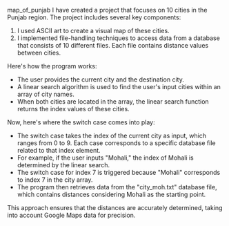 map_of_punjab
I have created a project that focuses on 10 cities in the Punjab region. The project includes several key components: 

1. I used ASCII art to create a visual map of these cities.
2. I implemented file-handling techniques to access data from a database that consists of 10 different files. Each file contains distance values between cities.

Here's how the program works:

- The user provides the current city and the destination city.
- A linear search algorithm is used to find the user's input cities within an array of city names.
- When both cities are located in the array, the linear search function returns the index values of these cities.

Now, here's where the switch case comes into play:

- The switch case takes the index of the current city as input, which ranges from 0 to 9. Each case corresponds to a specific database file related to that index element.
- For example, if the user inputs "Mohali," the index of Mohali is determined by the linear search.
- The switch case for index 7 is triggered because "Mohali" corresponds to index 7 in the city array.
- The program then retrieves data from the "city_moh.txt" database file, which contains distances considering Mohali as the starting point.

This approach ensures that the distances are accurately determined, taking into account Google Maps data for precision.
